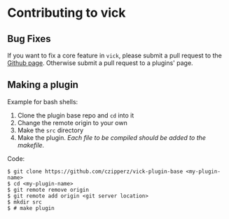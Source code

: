 # Contributing to vick

## Bug Fixes

If you want to fix a core feature in `vick`, please submit a pull
request to the [Github page](https://github.com/czipperz/vick).
Otherwise submit a pull request to a plugins' page.

## Making a plugin

Example for bash shells:

1.  Clone the plugin base repo and `cd` into it
2.  Change the remote origin to your own
3.  Make the `src` directory
4.  Make the plugin.  *Each file to be compiled should be added to the makefile.*

Code:

    $ git clone https://github.com/czipperz/vick-plugin-base <my-plugin-name>
    $ cd <my-plugin-name>
    $ git remote remove origin
    $ git remote add origin <git server location>
    $ mkdir src
    $ # make plugin
